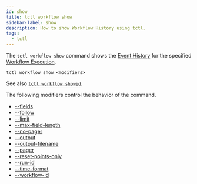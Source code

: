 ```yaml
---
id: show
title: tctl workflow show
sidebar-label: show
description: How to show Workflow History using tctl.
tags:
  - tctl
---
```


The `tctl workflow show` command shows the [Event History](/concepts/what-is-an-event-history) for the specified [Workflow Execution](/concepts/what-is-a-workflow-execution).

`tctl workflow show <modifiers>`

See also [`tctl workflow showid`](/tctl/workflow/showid).

The following modifiers control the behavior of the command.

- [--fields](/tctl/modifiers/fields)
- [--follow](/tctl/modifiers/follow)
- [--limit](/tctl/modifiers/limit)
- [--max-field-length](/tctl/modifiers/max-field-length)
- [--no-pager](/tctl/modifiers/no-pager)
- [--output](/tctl/modifiers/output)
- [--output-filename](/tctl/modifiers/output-filename)
- [--pager](/tctl/modifiers/pager)
- [--reset-points-only](/tctl/modifiers/reset-points-only)
- [--run-id](/tctl/modifiers/run-id)
- [--time-format](/tctl/modifiers/time-format)
- [--workflow-id](/tctl/modifiers/workflow-id)
